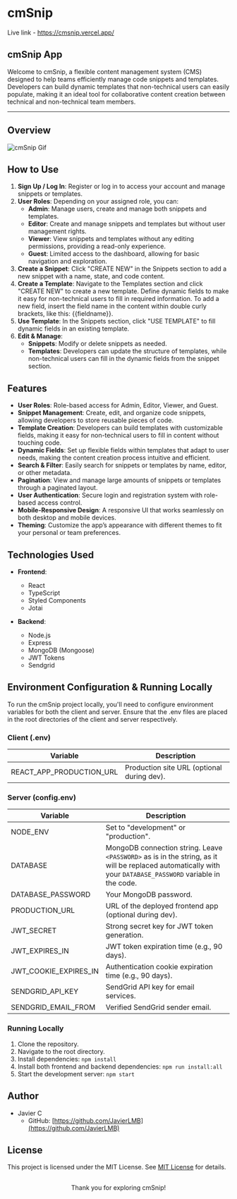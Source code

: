 # cmSnip

Live link - <a href="https://cmsnip.vercel.app/" target="_blank">https://cmsnip.vercel.app/</a>

## **cmSnip App**

Welcome to cmSnip, a flexible content management system (CMS) designed to help teams efficiently manage code snippets and templates. Developers can build dynamic templates that non-technical users can easily populate, making it an ideal tool for collaborative content creation between technical and non-technical team members.

---

## **Overview**

<img src="/client/public/cmSnipGif.gif" alt="cmSnip Gif">

## **How to Use**

1. **Sign Up / Log In**: Register or log in to access your account and manage snippets or templates.
2. **User Roles**: Depending on your assigned role, you can:
   - **Admin**: Manage users, create and manage both snippets and templates.
   - **Editor**: Create and manage snippets and templates but without user management rights.
   - **Viewer**: View snippets and templates without any editing permissions, providing a read-only experience.
   - **Guest**: Limited access to the dashboard, allowing for basic navigation and exploration.
3. **Create a Snippet**: Click "CREATE NEW" in the Snippets section to add a new snippet with a name, state, and code content.
4. **Create a Template**: Navigate to the Templates section and click "CREATE NEW" to create a new template. Define dynamic fields to make it easy for non-technical users to fill in required information. To add a new field, insert the field name in the content within double curly brackets, like this: {{fieldname}}.
5. **Use Template**: In the Snippets section, click "USE TEMPLATE" to fill dynamic fields in an existing template.
6. **Edit & Manage**:
   - **Snippets**: Modify or delete snippets as needed.
   - **Templates**: Developers can update the structure of templates, while non-technical users can fill in the dynamic fields from the snippet section.

## **Features**

- **User Roles**: Role-based access for Admin, Editor, Viewer, and Guest.
- **Snippet Management**: Create, edit, and organize code snippets, allowing developers to store reusable pieces of code.
- **Template Creation**: Developers can build templates with customizable fields, making it easy for non-technical users to fill in content without touching code.
- **Dynamic Fields**: Set up flexible fields within templates that adapt to user needs, making the content creation process intuitive and efficient.
- **Search & Filter**: Easily search for snippets or templates by name, editor, or other metadata.
- **Pagination**: View and manage large amounts of snippets or templates through a paginated layout.
- **User Authentication**: Secure login and registration system with role-based access control.
- **Mobile-Responsive Design**: A responsive UI that works seamlessly on both desktop and mobile devices.
- **Theming**: Customize the app’s appearance with different themes to fit your personal or team preferences.

## **Technologies Used**

- **Frontend**:

  - React
  - TypeScript
  - Styled Components
  - Jotai

- **Backend**:

  - Node.js
  - Express
  - MongoDB (Mongoose)
  - JWT Tokens
  - Sendgrid

## **Environment Configuration & Running Locally**

To run the cmSnip project locally, you'll need to configure environment variables for both the client and server. Ensure that the .env files are placed in the root directories of the client and server respectively.

### **Client (.env)**

| Variable                 | Description                                |
| ------------------------ | ------------------------------------------ |
| REACT_APP_PRODUCTION_URL | Production site URL (optional during dev). |

### **Server (config.env)**

| Variable              | Description                                                                                                                                                 |
| --------------------- | ----------------------------------------------------------------------------------------------------------------------------------------------------------- |
| NODE_ENV              | Set to "development" or "production".                                                                                                                       |
| DATABASE              | MongoDB connection string. Leave `<PASSWORD>` as is in the string, as it will be replaced automatically with your `DATABASE_PASSWORD` variable in the code. |
| DATABASE_PASSWORD     | Your MongoDB password.                                                                                                                                      |
| PRODUCTION_URL        | URL of the deployed frontend app (optional during dev).                                                                                                     |
| JWT_SECRET            | Strong secret key for JWT token generation.                                                                                                                 |
| JWT_EXPIRES_IN        | JWT token expiration time (e.g., 90 days).                                                                                                                  |
| JWT_COOKIE_EXPIRES_IN | Authentication cookie expiration time (e.g., 90 days).                                                                                                      |
| SENDGRID_API_KEY      | SendGrid API key for email services.                                                                                                                        |
| SENDGRID_EMAIL_FROM   | Verified SendGrid sender email.                                                                                                                             |

### **Running Locally**

1. Clone the repository.
2. Navigate to the root directory.
3. Install dependencies: `npm install`
4. Install both frontend and backend dependencies: `npm run install:all`
5. Start the development server: `npm start`

## **Author**

- Javier C
  - GitHub: [https://github.com/JavierLMB](https://github.com/JavierLMB)

## **License**

This project is licensed under the MIT License.
See [MIT License](https://opensource.org/licenses/mit-license.php) for details.

##

<div style="text-align: center;">
Thank you for exploring cmSnip!
</div>

